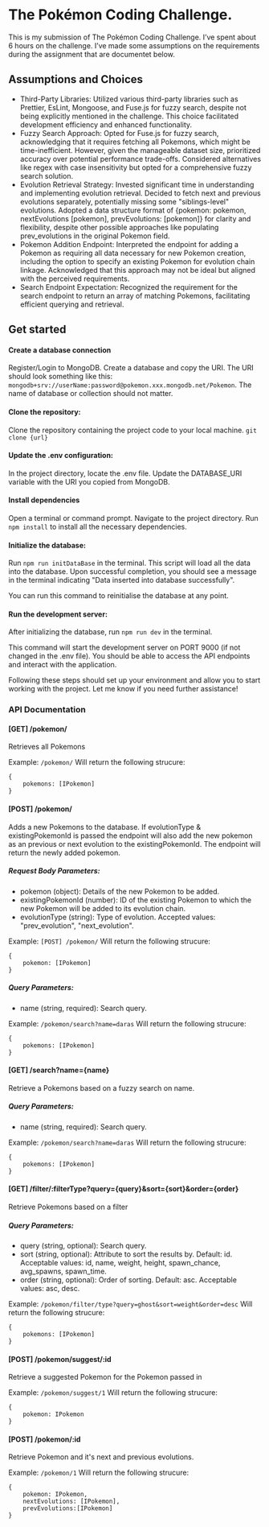 # The Pokémon Coding Challenge.

This is my submission of The Pokémon Coding Challenge. I’ve spent about 6 hours on the challenge. I’ve made some assumptions on the requirements during the assignment that are documentet below.

## Assumptions and Choices

- Third-Party Libraries: Utilized various third-party libraries such as Prettier, EsLint, Mongoose, and Fuse.js for fuzzy search, despite not being explicitly mentioned in the challenge. This choice facilitated development efficiency and enhanced functionality.
- Fuzzy Search Approach: Opted for Fuse.js for fuzzy search, acknowledging that it requires fetching all Pokemons, which might be time-inefficient. However, given the manageable dataset size, prioritized accuracy over potential performance trade-offs. Considered alternatives like regex with case insensitivity but opted for a comprehensive fuzzy search solution.
- Evolution Retrieval Strategy: Invested significant time in understanding and implementing evolution retrieval. Decided to fetch next and previous evolutions separately, potentially missing some "siblings-level" evolutions. Adopted a data structure format of {pokemon: pokemon, nextEvolutions [pokemon], prevEvolutions: [pokemon]} for clarity and flexibility, despite other possible approaches like populating prev_evolutions in the original Pokemon field.
- Pokemon Addition Endpoint: Interpreted the endpoint for adding a Pokemon as requiring all data necessary for new Pokemon creation, including the option to specify an existing Pokemon for evolution chain linkage. Acknowledged that this approach may not be ideal but aligned with the perceived requirements.
- Search Endpoint Expectation: Recognized the requirement for the search endpoint to return an array of matching Pokemons, facilitating efficient querying and retrieval.

## Get started

#### Create a database connection

Register/Login to MongoDB. Create a database and copy the URI. The URI should look something like this: `mongodb+srv://userName:password@pokemon.xxx.mongodb.net/Pokemon`. The name of database or collection should not matter.

#### Clone the repository:

Clone the repository containing the project code to your local machine. `git clone {url}`

#### Update the .env configuration:

In the project directory, locate the .env file.
Update the DATABASE_URI variable with the URI you copied from MongoDB.

#### Install dependencies

Open a terminal or command prompt.
Navigate to the project directory.
Run `npm install` to install all the necessary dependencies.

#### Initialize the database:

Run `npm run initDataBase` in the terminal. This script will load all the data into the database.
Upon successful completion, you should see a message in the terminal indicating "Data inserted into database successfully".

You can run this command to reinitialise the database at any point.

#### Run the development server:

After initializing the database, run `npm run dev` in the terminal.

This command will start the development server on PORT 9000 (if not changed in the .env file).
You should be able to access the API endpoints and interact with the application.

Following these steps should set up your environment and allow you to start working with the project. Let me know if you need further assistance!

### API Documentation

#### [GET] /pokemon/

Retrieves all Pokemons

Example: `/pokemon/`
Will return the following strucure:

```
{
    pokemons: [IPokemon]
}
```

#### [POST] /pokemon/

Adds a new Pokemons to the database.
If evolutionType & existingPokemonId is passed the endpoint will also add the new pokemon as an previous or next evolution to the existingPokemonId.
The endpoint will return the newly added pokemon.

##### Request Body Parameters:

- pokemon (object): Details of the new Pokemon to be added.
- existingPokemonId (number): ID of the existing Pokemon to which the new Pokemon will be added to its evolution chain.
- evolutionType (string): Type of evolution. Accepted values: "prev_evolution", "next_evolution".

Example: `[POST] /pokemon/`
Will return the following strucure:

```
{
    pokemon: [IPokemon]
}
```

##### Query Parameters:

- name (string, required): Search query.

Example: `/pokemon/search?name=daras`
Will return the following strucure:

```
{
    pokemons: [IPokemon]
}
```

#### [GET] /search?name={name}

Retrieve a Pokemons based on a fuzzy search on name.

##### Query Parameters:

- name (string, required): Search query.

Example: `/pokemon/search?name=daras`
Will return the following strucure:

```
{
    pokemons: [IPokemon]
}
```

#### [GET] /filter/:filterType?query={query}&sort={sort}&order={order}

Retrieve Pokemons based on a filter

##### Query Parameters:

- query (string, optional): Search query.
- sort (string, optional): Attribute to sort the results by. Default: id. Acceptable values: id, name, weight, height, spawn_chance, avg_spawns, spawn_time.
- order (string, optional): Order of sorting. Default: asc. Acceptable values: asc, desc.

Example: `/pokemon/filter/type?query=ghost&sort=weight&order=desc`
Will return the following strucure:

```
{
    pokemons: [IPokemon]
}
```

#### [POST] /pokemon/suggest/:id

Retrieve a suggested Pokemon for the Pokemon passed in

Example: `/pokemon/suggest/1`
Will return the following strucure:

```
{
    pokemon: IPokemon
}
```

#### [POST] /pokemon/:id

Retrieve Pokemon and it's next and previous evolutions.

Example: `/pokemon/1`
Will return the following strucure:

```
{
    pokemon: IPokemon,
    nextEvolutions: [IPokemon],
    prevEvolutions:[IPokemon]
}
```
